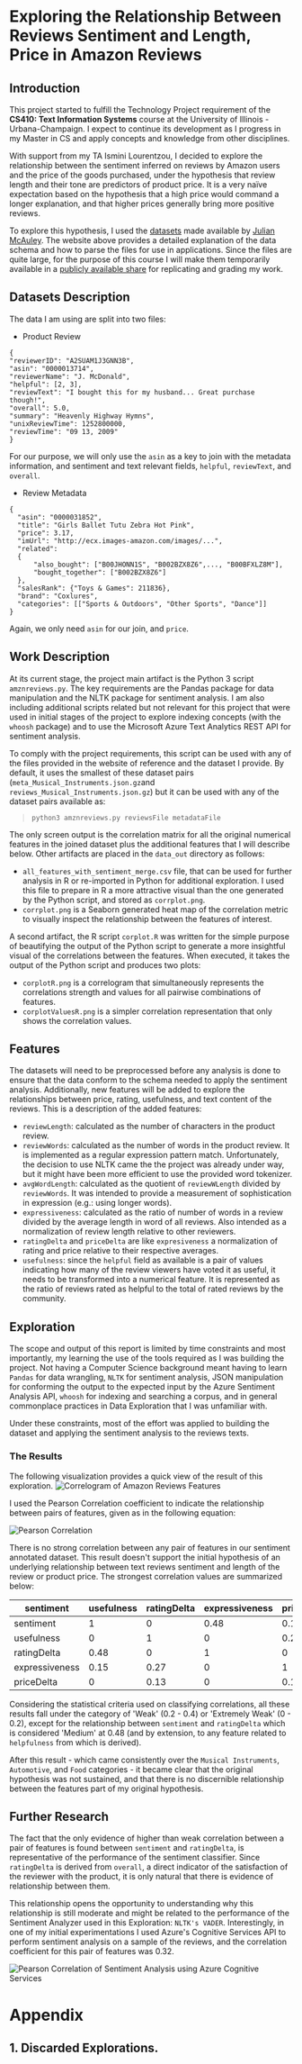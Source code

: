 # Exploring the Relationship Between Reviews Sentiment and Length, Price in Amazon Reviews
## Introduction
This project started to fulfill the Technology Project requirement of the **CS410: Text Information Systems** course at the University of Illinois - Urbana-Champaign. I expect to continue its development as I progress in my Master in CS and apply concepts and knowledge from other disciplines.

With support from my TA Ismini Lourentzou, I decided to explore the relationship between the sentiment inferred on reviews by Amazon users and the price of the goods purchased, under the hypothesis that review length and their tone are predictors of product price. It is a very naïve expectation based on the hypothesis that a high price would command a longer explanation, and that higher prices generally bring more positive reviews.

To explore this hypothesis, I used the [datasets](http://jmcauley.ucsd.edu/data/amazon/) made available by [Julian McAuley](julian.mcauley@gmail.com). The website above provides a detailed explanation of the data schema and how to parse the files for use in applications. Since the files are quite large, for the purpose of this course I will make them temporarily available in a [publicly available share](https://uofi.box.com/s/lmutpr56zevns6q4tx9rl1r4dr3t9o3k) for replicating and grading my work.
## Datasets Description
The data I am using are split into two files:

- Product Review

```
{
"reviewerID": "A2SUAM1J3GNN3B",
"asin": "0000013714",
"reviewerName": "J. McDonald",
"helpful": [2, 3],
"reviewText": "I bought this for my husband... Great purchase though!",
"overall": 5.0,
"summary": "Heavenly Highway Hymns",
"unixReviewTime": 1252800000,
"reviewTime": "09 13, 2009"
}
```

For our purpose, we will only use the `asin` as a key to join with the metadata information, and sentiment and text relevant fields, `helpful`, `reviewText`, and `overall`.

- Review Metadata

```
{
  "asin": "0000031852",
  "title": "Girls Ballet Tutu Zebra Hot Pink",
  "price": 3.17,
  "imUrl": "http://ecx.images-amazon.com/images/...",
  "related":
  {
	  "also_bought": ["B00JHONN1S", "B002BZX8Z6",..., "B00BFXLZ8M"],
	  "bought_together": ["B002BZX8Z6"]
  },
  "salesRank": {"Toys & Games": 211836},
  "brand": "Coxlures",
  "categories": [["Sports & Outdoors", "Other Sports", "Dance"]]
}
```

Again, we only need `asin` for our join, and `price`.

## Work Description
At its current stage, the project main artifact is the Python 3 script `amznreviews.py`. The key requirements are the Pandas package for data manipulation and the NLTK package for sentiment analysis. I am also including additional scripts related but not relevant for this project that were used in initial stages of the project to explore indexing concepts (with the `whoosh` package) and to use the Microsoft Azure Text Analytics REST API for sentiment analysis.

To comply with the project requirements, this script can be used with any of the files provided in the website of reference and the dataset I provide. By default, it uses the smallest of these dataset pairs (`meta_Musical_Instruments.json.gz`and `reviews_Musical_Instruments.json.gz`) but it can be used with any of the dataset pairs available as:
> `python3 amznreviews.py reviewsFile metadataFile`

The only screen output is the correlation matrix for all the original numerical features in the joined dataset plus the additional features that I will describe below. Other artifacts are placed in the `data_out` directory as follows:

- `all_features_with_sentiment_merge.csv` file, that can be used for further analysis in R or re-imported in Python for additional exploration. I used this file to prepare in R a more attractive visual than the one generated by the Python script, and stored as `corrplot.png`.
- `corrplot.png` is a Seaborn generated heat map of the correlation metric to visually inspect the relationship between the features of interest.

A second artifact, the R script `corplot.R` was written for the simple purpose of beautifying the output of the Python script to generate a more insightful visual of the correlations between the features. When executed, it takes the output of the Python script and produces two plots:

- `corplotR.png` is a correlogram that simultaneously represents the correlations strength and values for all pairwise combinations of features.
- `corplotValuesR.png` is a simpler correlation representation that only shows the correlation values.

## Features
The datasets will need to be preprocessed before any analysis is done to ensure that the data conform to the schema needed to apply the sentiment analysis. Additionally, new features will be added to explore the relationships between price, rating, usefulness, and text content of the reviews. This is a description of the added features:
- `reviewLength`: calculated as the number of characters in the product review.
- `reviewWords`: calculated as the number of words in the product review. It is implemented as a regular expression pattern match. Unfortunately, the decision to use NLTK came the the project was already under way, but it might have been more efficient to use the provided word tokenizer.
- `avgWordLength`: calculated as the quotient of `reviewWLength` divided by `reviewWords`. It was intended to provide a measurement of sophistication in expression (e.g.: using longer words).
- `expressiveness`: calculated as the ratio of number of words in a review divided by the average length in word of all reviews. Also intended as a normalization of review length relative to other reviewers.
- `ratingDelta` and `priceDelta` are like `expresiveness` a normalization of rating and price relative to their respective averages.
- `usefulness`: since the `helpful` field as available is a pair of values indicating how many of the review viewers have voted it as useful, it needs to be transformed into a numerical feature. It is represented as the ratio of reviews rated as helpful to the total of rated reviews by the community.

## Exploration
The scope and output of this report is limited by time constraints and most importantly, my learning the use of the tools required as I was building the project. Not having a Computer Science background meant having to learn `Pandas` for data wrangling, `NLTK` for sentiment analysis, JSON manipulation for conforming the output to the expected input by the Azure Sentiment Analysis API, `whoosh` for indexing and searching a corpus, and in general commonplace practices in Data Exploration that I was unfamiliar with.

Under these constraints, most of the effort was applied to building the dataset and applying the sentiment analysis to the reviews texts.

### The Results
The following visualization provides a quick view of the result of this exploration.
![Correlogram of Amazon Reviews Features](data_out/corplotR.png?raw=True "Correlogram of Amazon Reviews Features")

I used the Pearson Correlation coefficient to indicate the relationship between pairs of features, given as in the following equation:

![Pearson Correlation](explorations/Pearson.png?raw=True "Pearson Correlation")

There is no strong correlation between any pair of features in our sentiment annotated dataset. This result doesn't support the initial hypothesis of an underlying relationship between text reviews sentiment and length of the review or product price. The strongest correlation values are summarized below:

 | sentiment | usefulness | ratingDelta | expressiveness | priceDelta 
 |------------|-----------|--------------|---------------|------------
sentiment | 1 | 0 | 0.48 | 0.15 | 0 
usefulness | 0 | 1 | 0 | 0.27 | 0.13 
ratingDelta | 0.48 | 0 | 1 | 0 | 0 
expressiveness | 0.15 | 0.27 | 0 | 1 | 0.16 
priceDelta | 0 | 0.13 | 0 | 0.16 | 1 

Considering the statistical criteria used on classifying correlations, all these results fall under the category of 'Weak' (0.2 - 0.4) or 'Extremely Weak' (0 - 0.2), except for the relationship between `sentiment` and `ratingDelta` which is considered 'Medium' at 0.48 (and by extension, to any feature related to `helpfulness` from which is derived).

After this result - which came consistently over the `Musical Instruments`, `Automotive`, and `Food` categories - it became clear that the original hypothesis was not sustained, and that there is no discernible relationship between the features part of my original hypothesis.
## Further Research
The fact that the only evidence of higher than weak correlation between a pair of features is found between `sentiment` and `ratingDelta`, is representative of the performance of the sentiment classifier. Since `ratingDelta` is derived from `overall`, a direct indicator of the satisfaction of the reviewer with the product, it is only natural that there is evidence of relationship between them.

This relationship opens the opportunity to understanding why this relationship is still moderate and might be related to the performance of the Sentiment Analyzer used in this Exploration: `NLTK's VADER`. Interestingly, in one of my initial experimentations I used Azure's Cognitive Services API to perform sentiment analysis on a sample of the reviews, and the    correlation coefficient for this pair of features was 0.32.

![Pearson Correlation of Sentiment Analysis using Azure Cognitive Services](explorations/corplotRAzure.png?raw=True "Azure Cognitive Services")















# Appendix
## 1. Discarded Explorations.
